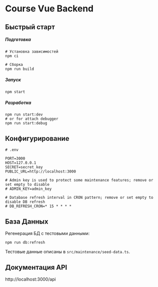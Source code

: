 # Course Vue Backend

## Быстрый старт

##### Подготовка
```shell script
# Установка зависимостей
npm ci

# Сборка
npm run build
```

##### Запуск

```shell script
npm start
```

##### Разработка

```shell script
npm run start:dev
# or for attach debugger
npm run start:debug
```

## Конфигурирование

```dotenv
# .env

PORT=3000
HOST=127.0.0.1
SECRET=secret_key
PUBLIC_URL=http://localhost:3000

# Admin key is used to protect some maintenance features; remove or set empty to disable
# ADMIN_KEY=admin_key

# Database refresh interval in CRON pattern; remove or set empty to disable DB refresh
# DB_REFRESH_CRON=* 15 * * * *
```

## База Данных

Регенерация БД с тестовыми данными:
```shell script
npm run db:refresh
```

Тестовые данные описаны в `src/maintenance/seed-data.ts`.

## Документация API

http://localhost:3000/api
